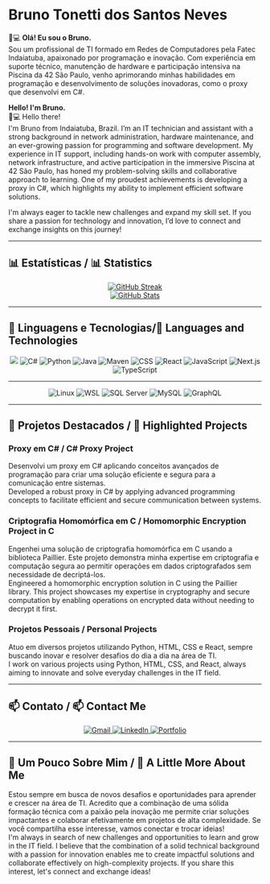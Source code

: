 # Bruno Tonetti dos Santos Neves

👨💻 **Olá! Eu sou o Bruno.**  
Sou um profissional de TI formado em Redes de Computadores pela Fatec Indaiatuba, apaixonado por programação e inovação. Com experiência em suporte técnico, manutenção de hardware e participação intensiva na Piscina da 42 São Paulo, venho aprimorando minhas habilidades em programação e desenvolvimento de soluções inovadoras, como o proxy que desenvolvi em C#.

**Hello! I'm Bruno.**  
👨💻 Hello there!  
I'm Bruno from Indaiatuba, Brazil. I’m an IT technician and assistant with a strong background in network administration, hardware maintenance, and an ever-growing passion for programming and software development. My experience in IT support, including hands-on work with computer assembly, network infrastructure, and active participation in the immersive Piscina at 42 São Paulo, has honed my problem-solving skills and collaborative approach to learning. One of my proudest achievements is developing a proxy in C#, which highlights my ability to implement efficient software solutions.

I'm always eager to tackle new challenges and expand my skill set. If you share a passion for technology and innovation, I’d love to connect and exchange insights on this journey!

---
## 📊 Estatísticas / 📊 Statistics

<div align="center">
  <a href="https://git.io/streak-stats">
    <img src="https://streak-stats.demolab.com/?user=BrunoTSantosNeves&theme=monokai&background=000000&border=white&dates=" alt="GitHub Streak">
  </a>
  <br>
  <a href="https://github.com/BrunoTSantosNeves">
    <img src="https://github-readme-stats.vercel.app/api?username=BrunoTSantosNeves&show_icons=true&theme=tokyonight" alt="GitHub Stats">
  </a>
</div>


---

## 🚀 Linguagens e Tecnologias/🚀 Languages and Technologies
<div align="center">
  <img src="https://img.shields.io/badge/C-00599C?style=for-the-badge&logo=c&logoColor=white" />
  <img src="https://img.shields.io/badge/C%23-239120?style=for-the-badge&logo=csharp&logoColor=white" alt="C#" />
  <img src="https://img.shields.io/badge/Python-3776AB?style=for-the-badge&logo=python&logoColor=white" alt="Python" />
  <img src="https://img.shields.io/badge/Java-DD0031?style=for-the-badge&logo=openjdk&logoColor=white" alt="Java" />
  <img src="https://img.shields.io/badge/Maven-FF69B4?style=for-the-badge&logo=apachemaven&logoColor=white" alt="Maven" />
  <img src="https://img.shields.io/badge/CSS-1572B6?style=for-the-badge&logo=css3&logoColor=white" alt="CSS" />
  <img src="https://img.shields.io/badge/React-61DAFB?style=for-the-badge&logo=react&logoColor=black" alt="React" />
  <img src="https://img.shields.io/badge/JavaScript-F7DF1E?style=for-the-badge&logo=javascript&logoColor=black" alt="JavaScript" />
  <img src="https://img.shields.io/badge/Next.js-000000?style=for-the-badge&logo=nextdotjs&logoColor=white" alt="Next.js" />
  <img src="https://img.shields.io/badge/TypeScript-2F74C0?style=for-the-badge&logo=typescript&logoColor=white" alt="TypeScript" />
</div>



---

<div align="center">
  <img src="https://img.shields.io/badge/Linux-000000?style=for-the-badge&logo=linux&logoColor=white" alt="Linux">
  <img src="https://img.shields.io/badge/WSL-000000?style=for-the-badge&logo=windows&logoColor=white" alt="WSL">
  <img src="https://img.shields.io/badge/SQL%20Server-000000?style=for-the-badge&logo=microsoftsqlserver&logoColor=white" alt="SQL Server">
  <img src="https://img.shields.io/badge/MySQL-000000?style=for-the-badge&logo=mysql&logoColor=white" alt="MySQL">
  <img src="https://img.shields.io/badge/GraphQL-000000?style=for-the-badge&logo=graphql&logoColor=white" alt="GraphQL">
</div>



---

## 🌟 Projetos Destacados / 🌟 Highlighted Projects

### **Proxy em C# / C# Proxy Project**
Desenvolvi um proxy em C# aplicando conceitos avançados de programação para criar uma solução eficiente e segura para a comunicação entre sistemas.  
Developed a robust proxy in C# by applying advanced programming concepts to facilitate efficient and secure communication between systems.

### **Criptografia Homomórfica em C / Homomorphic Encryption Project in C**
Engenhei uma solução de criptografia homomórfica em C usando a biblioteca Paillier. Este projeto demonstra minha expertise em criptografia e computação segura ao permitir operações em dados criptografados sem necessidade de decriptá-los.  
Engineered a homomorphic encryption solution in C using the Paillier library. This project showcases my expertise in cryptography and secure computation by enabling operations on encrypted data without needing to decrypt it first.

### **Projetos Pessoais / Personal Projects**
Atuo em diversos projetos utilizando Python, HTML, CSS e React, sempre buscando inovar e resolver desafios do dia a dia na área de TI.  
I work on various projects using Python, HTML, CSS, and React, always aiming to innovate and solve everyday challenges in the IT field.

---

## 📫 Contato / 📫 Contact Me
<div align="center">
  <a href="mailto:brunotonetti259@gmail.com">
    <img src="https://img.shields.io/badge/Gmail-000000?style=for-the-badge&logo=gmail&logoColor=white" alt="Gmail">
  </a>
  <a href="https://www.linkedin.com/in/bruno-tonetti-7413aa202/">
    <img src="https://img.shields.io/badge/LinkedIn-000000?style=for-the-badge&logo=linkedin&logoColor=white" alt="LinkedIn">
  </a>
  <a href="https://brunotdev.netlify.app">
    <img src="https://img.shields.io/badge/Portfolio-000000?style=for-the-badge&logo=netlify&logoColor=white" alt="Portfolio">
  </a>
</div>


---

## 💬 Um Pouco Sobre Mim / 💬 A Little More About Me
Estou sempre em busca de novos desafios e oportunidades para aprender e crescer na área de TI. Acredito que a combinação de uma sólida formação técnica com a paixão pela inovação me permite criar soluções impactantes e colaborar efetivamente em projetos de alta complexidade. Se você compartilha esse interesse, vamos conectar e trocar ideias!  
I'm always in search of new challenges and opportunities to learn and grow in the IT field. I believe that the combination of a solid technical background with a passion for innovation enables me to create impactful solutions and collaborate effectively on high-complexity projects. If you share this interest, let's connect and exchange ideas!
